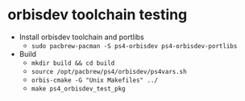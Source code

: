 # orbisdev toolchain testing

- Install orbisdev toolchain and portlibs
  - `sudo pacbrew-pacman -S ps4-orbisdev ps4-orbisdev-portlibs`
- Build
    - `mkdir build && cd build`
    - `source /opt/pacbrew/ps4/orbisdev/ps4vars.sh`
    - `orbis-cmake -G "Unix Makefiles" ../`
    - `make ps4_orbisdev_test_pkg`

